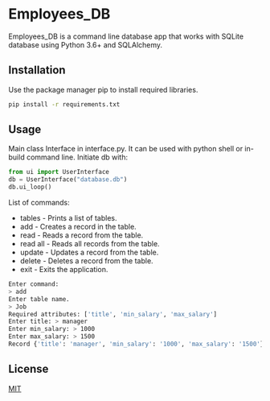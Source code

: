 # Employees_DB

Employees_DB is a command line database app that works with SQLite database using Python 3.6+ and SQLAlchemy.

## Installation

Use the package manager pip to install required libraries.

```bash
pip install -r requirements.txt
```

## Usage

Main class Interface in interface.py. It can be used with python shell or in-build command line.
Initiate db with:
```python
from ui import UserInterface
db = UserInterface("database.db")
db.ui_loop()
```
List of commands:
- tables - Prints a list of tables.
- add - Creates a record in the table.
- read - Reads a record from the table.
- read all - Reads all records from the table.
- update - Updates a record from the table.
- delete - Deletes a record from the table.
- exit - Exits the application.

```bash
Enter command:
> add
Enter table name.
> Job
Required attributes: ['title', 'min_salary', 'max_salary']
Enter title: > manager
Enter min_salary: > 1000
Enter max_salary: > 1500
Record {'title': 'manager', 'min_salary': '1000', 'max_salary': '1500'} added to Job table.
```

## License

[MIT](https://choosealicense.com/licenses/mit/)
